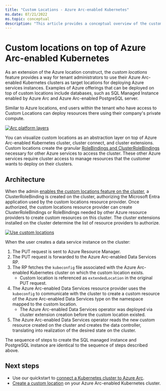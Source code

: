 ```yaml
---
title: "Custom Locations - Azure Arc-enabled Kubernetes"
ms.date: 07/21/2022
ms.topic: conceptual
description: "This article provides a conceptual overview of the custom locations capability of Azure Arc-enabled Kubernetes"
---
```


# Custom locations on top of Azure Arc-enabled Kubernetes

As an extension of the Azure location construct, the *custom locations* feature provides a way for tenant administrators to use their Azure Arc-enabled Kubernetes clusters as target locations for deploying Azure services instances. Examples of Azure offerings that can be deployed on top of custom locations include databases, such as SQL Managed Instance enabled by Azure Arc and Azure Arc-enabled PostgreSQL server.

Similar to Azure locations, end users within the tenant who have access to Custom Locations can deploy resources there using their company's private compute.

[ ![Arc platform layers](./media/conceptual-arc-platform-layers.png) ](./media/conceptual-arc-platform-layers.png#lightbox)

You can visualize custom locations as an abstraction layer on top of Azure Arc-enabled Kubernetes cluster, cluster connect, and cluster extensions. Custom locations create the granular [RoleBindings and ClusterRoleBindings](https://kubernetes.io/docs/reference/access-authn-authz/rbac/#rolebinding-and-clusterrolebinding) necessary for other Azure services to access the cluster. These other Azure services require cluster access to manage resources that the customer wants to deploy on their clusters.

## Architecture

When the admin [enables the custom locations feature on the cluster](custom-locations.md), a ClusterRoleBinding is created on the cluster, authorizing the Microsoft Entra application used by the custom locations resource provider. Once authorized, the custom locations resource provider can create ClusterRoleBindings or RoleBindings needed by other Azure resource providers to create custom resources on this cluster. The cluster extensions installed on the cluster determine the list of resource providers to authorize.

[ ![Use custom locations](./media/conceptual-custom-locations-usage.png) ](./media/conceptual-custom-locations-usage.png#lightbox)

When the user creates a data service instance on the cluster:

1. The PUT request is sent to Azure Resource Manager.
1. The PUT request is forwarded to the Azure Arc-enabled Data Services RP.
1. The RP fetches the `kubeconfig` file associated with the Azure Arc-enabled Kubernetes cluster on which the custom location exists.
   * Custom location is referenced as `extendedLocation` in the original PUT request.
1. The Azure Arc-enabled Data Services resource provider uses the `kubeconfig` to communicate with the cluster to create a custom resource of the Azure Arc-enabled Data Services type on the namespace mapped to the custom location.
   * The Azure Arc-enabled Data Services operator was deployed via cluster extension creation before the custom location existed.
1. The Azure Arc-enabled Data Services operator reads the new custom resource created on the cluster and creates the data controller, translating into realization of the desired state on the cluster.

The sequence of steps to create the SQL managed instance and PostgreSQL instance are identical to the sequence of steps described above.

## Next steps

* Use our quickstart to [connect a Kubernetes cluster to Azure Arc](./quickstart-connect-cluster.md).
* [Create a custom location](./custom-locations.md) on your Azure Arc-enabled Kubernetes cluster.

